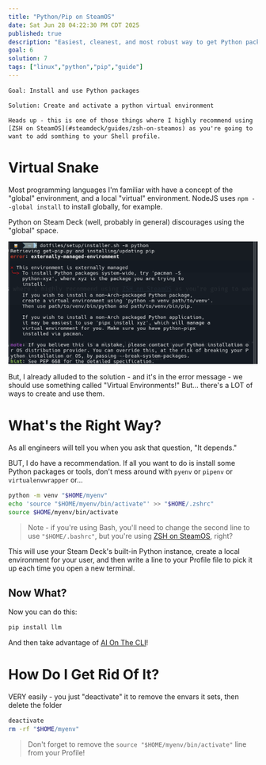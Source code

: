 ```yaml
---
title: "Python/Pip on SteamOS"
date: Sat Jun 28 04:22:30 PM CDT 2025
published: true
description: "Easiest, cleanest, and most robust way to get Python packages"
goal: 6
solution: 7
tags: ["linux","python","pip","guide"]
---
```


```nerd-goal-level-6
Goal: Install and use Python packages
```
```nerd-solution-level-7
Solution: Create and activate a python virtual environment
```

```flare
Heads up - this is one of those things where I highly recommend using [ZSH on SteamOS](#steamdeck/guides/zsh-on-steamos) as you're going to want to add somthing to your Shell profile.
```

# Virtual Snake

Most programming languages I'm familiar with have a concept of the "global" environment, and a local "virtual" environment. NodeJS uses `npm --global install` to install globally, for example.

Python on Steam Deck (well, probably in general) discourages using the "global" space.

![Python error](./images/thumbnail/python_1.png)

But, I already alluded to the solution - and it's in the error message - we should use something called "Virtual Environments!" But... there's a LOT of ways to create and use them.

# What's the Right Way?

As all engineers will tell you when you ask that question, "It depends."

BUT, I do have a recommendation. If all you want to do is install some Python packages or tools, don't mess around with `pyenv` or `pipenv` or `virtualenvwrapper` or...

```bash
python -m venv "$HOME/myenv"
echo 'source "$HOME/myenv/bin/activate"' >> "$HOME/.zshrc"
source $HOME/myenv/bin/activate
```

> Note - if you're using Bash, you'll need to change the second line to use `"$HOME/.bashrc"`, but you're using [ZSH on SteamOS](#steamdeck/guides/zsh-on-steamos), right?

This will use your Steam Deck's built-in Python instance, create a local environment for your user, and then write a line to your Profile file to pick it up each time you open a new terminal.

## Now What?

Now you can do this:

```bash
pip install llm
```

And then take advantage of [AI On The CLI](#programming/ai/ai-on-the-cli)!

# How Do I Get Rid Of It?

VERY easily - you just "deactivate" it to remove the envars it sets, then delete the folder

```bash
deactivate
rm -rf "$HOME/myenv"
```

> Don't forget to remove the `source "$HOME/myenv/bin/activate"` line from your Profile!

